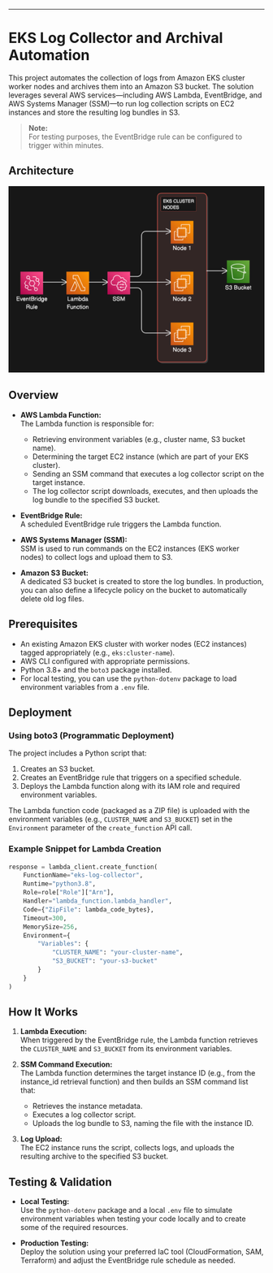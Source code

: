 
---

# EKS Log Collector and Archival Automation

This project automates the collection of logs from Amazon EKS cluster worker nodes and archives them into an Amazon S3 bucket. The solution leverages several AWS services—including AWS Lambda, EventBridge, and AWS Systems Manager (SSM)—to run log collection scripts on EC2 instances and store the resulting log bundles in S3.

> **Note:**  
> For testing purposes, the EventBridge rule can be configured to trigger within minutes. 

## Architecture

![Architecture Diagram](./EKSLogsCollectorDiagram.png)

## Overview

- **AWS Lambda Function:**  
  The Lambda function is responsible for:
  - Retrieving environment variables (e.g., cluster name, S3 bucket name).
  - Determining the target EC2 instance (which are part of your EKS cluster).
  - Sending an SSM command that executes a log collector script on the target instance.
  - The log collector script downloads, executes, and then uploads the log bundle to the specified S3 bucket.
  
- **EventBridge Rule:**  
  A scheduled EventBridge rule triggers the Lambda function.

- **AWS Systems Manager (SSM):**  
  SSM is used to run commands on the EC2 instances (EKS worker nodes) to collect logs and upload them to S3.

- **Amazon S3 Bucket:**  
  A dedicated S3 bucket is created to store the log bundles. In production, you can also define a lifecycle policy on the bucket to automatically delete old log files.


## Prerequisites

- An existing Amazon EKS cluster with worker nodes (EC2 instances) tagged appropriately (e.g., `eks:cluster-name`).
- AWS CLI configured with appropriate permissions.
- Python 3.8+ and the `boto3` package installed.
- For local testing, you can use the `python-dotenv` package to load environment variables from a `.env` file.

## Deployment

### Using boto3 (Programmatic Deployment)

The project includes a Python script that:
1. Creates an S3 bucket.
2. Creates an EventBridge rule that triggers on a specified schedule.
3. Deploys the Lambda function along with its IAM role and required environment variables.

The Lambda function code (packaged as a ZIP file) is uploaded with the environment variables (e.g., `CLUSTER_NAME` and `S3_BUCKET`) set in the `Environment` parameter of the `create_function` API call.

### Example Snippet for Lambda Creation

```python
response = lambda_client.create_function(
    FunctionName="eks-log-collector",
    Runtime="python3.8",
    Role=role["Role"]["Arn"],
    Handler="lambda_function.lambda_handler",
    Code={"ZipFile": lambda_code_bytes},
    Timeout=300,
    MemorySize=256,
    Environment={
        "Variables": {
            "CLUSTER_NAME": "your-cluster-name",
            "S3_BUCKET": "your-s3-bucket"
        }
    }
)
```

## How It Works

1. **Lambda Execution:**  
   When triggered by the EventBridge rule, the Lambda function retrieves the `CLUSTER_NAME` and `S3_BUCKET` from its environment variables.

2. **SSM Command Execution:**  
   The Lambda function determines the target instance ID (e.g., from the instance_id retrieval function) and then builds an SSM command list that:
   - Retrieves the instance metadata.
   - Executes a log collector script.
   - Uploads the log bundle to S3, naming the file with the instance ID.
   
3. **Log Upload:**  
   The EC2 instance runs the script, collects logs, and uploads the resulting archive to the specified S3 bucket.

## Testing & Validation

- **Local Testing:**  
  Use the `python-dotenv` package and a local `.env` file to simulate environment variables when testing your code locally and to create some of the required resources.

- **Production Testing:**  
  Deploy the solution using your preferred IaC tool (CloudFormation, SAM, Terraform) and adjust the EventBridge rule schedule as needed.

